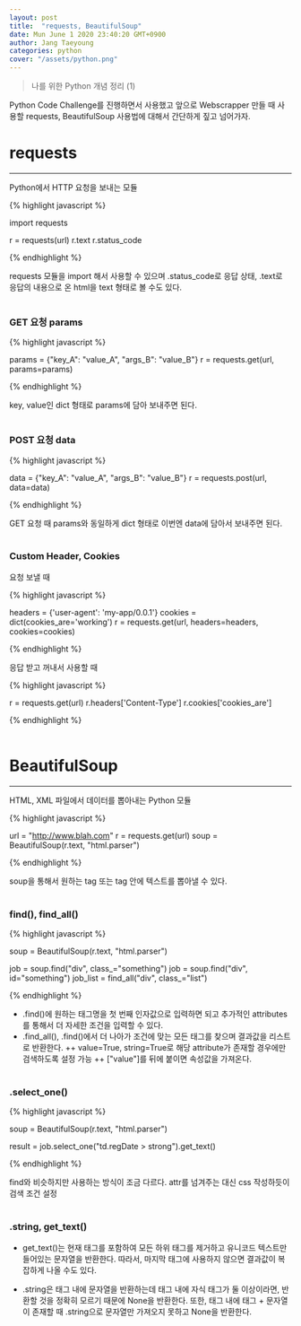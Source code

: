```yaml
---
layout: post
title:  "requests, BeautifulSoup"
date: Mun June 1 2020 23:40:20 GMT+0900
author: Jang Taeyoung
categories: python
cover: "/assets/python.png"
---
```


> 나를 위한 Python 개념 정리 (1)

Python Code Challenge를 진행하면서 사용했고 앞으로 Webscrapper 만들 때 사용할 requests, BeautifulSoup 사용법에 대해서 간단하게 짚고 넘어가자.

# requests
* * *

Python에서 HTTP 요청을 보내는 모듈

{% highlight javascript %}

import requests

r = requests(url)
r.text
r.status_code

{% endhighlight %}

requests 모듈을 import 해서 사용할 수 있으며 .status_code로 응답 상태, .text로 응답의 내용으로 온 html을 text 형태로 볼 수도 있다.
<br /><br />

### GET 요청 params

{% highlight javascript %}

params = {"key_A": "value_A", "args_B": "value_B"}
r = requests.get(url, params=params)

{% endhighlight %}

key, value인 dict 형태로 params에 담아 보내주면 된다.
<br /><br />

### POST 요청 data

{% highlight javascript %}

data = {"key_A": "value_A", "args_B": "value_B"}
r = requests.post(url, data=data)

{% endhighlight %}

GET 요청 때 params와 동일하게 dict 형태로 이번엔 data에 담아서 보내주면 된다.
<br /><br />

### Custom Header, Cookies

요청 보낼 때

{% highlight javascript %}

headers = {'user-agent': 'my-app/0.0.1'}
cookies = dict(cookies_are='working')
r = requests.get(url, headers=headers, cookies=cookies)

{% endhighlight %}

응답 받고 꺼내서 사용할 때

{% highlight javascript %}

r = requests.get(url)
r.headers['Content-Type']
r.cookies['cookies_are']

{% endhighlight %}
<br /><br />

# BeautifulSoup
* * *
  
HTML, XML 파일에서 데이터를 뽑아내는 Python 모듈

{% highlight javascript %}

url = "http://www.blah.com"
r = requests.get(url)
soup = BeautifulSoup(r.text, "html.parser")

{% endhighlight %}

soup을 통해서 원하는 tag 또는 tag 안에 텍스트를 뽑아낼 수 있다.
<br /><br />

### find(), find_all()

{% highlight javascript %}

soup = BeautifulSoup(r.text, "html.parser")

job = soup.find("div", class_="something")
job = soup.find("div", id="something")
job_list = find_all("div", class_="list")

{% endhighlight %}

* .find()에 원하는 태그명을 첫 번째 인자값으로 입력하면 되고 추가적인 attributes를 통해서 더 자세한 조건을 입력할 수 있다.
* .find_all(), .find()에서 더 나아가 조건에 맞는 모든 태그를 찾으며 결과값을 리스트로 반환한다.
++ value=True, string=True로 해당 attribute가 존재할 경우에만 검색하도록 설정 가능
++ ["value"]를 뒤에 붙이면 속성값을 가져온다.
<br /><br />

### .select_one()

{% highlight javascript %}

soup = BeautifulSoup(r.text, "html.parser")

result = job.select_one("td.regDate > strong").get_text()

{% endhighlight %}

find와 비슷하지만 사용하는 방식이 조금 다르다. attr를 넘겨주는 대신 css 작성하듯이 검색 조건 설정
<br /><br />

### .string, get_text()

* get_text()는 현재 태그를 포함하여 모든 하위 태그를 제거하고 유니코드 텍스트만 들어있는 문자열을 반환한다. 따라서, 마지막 태그에 사용하지 않으면 결과값이 복잡하게 나올 수도 있다.

* .string은 태그 내에 문자열을 반환하는데 태그 내에 자식 태그가 둘 이상이라면, 반환할 것을 정확히 모르기 때문에 None을 반환한다. 또한, 태그 내에 태그 + 문자열이 존재할 때 .string으로 문자열만 가져오지 못하고 None을 반환한다.